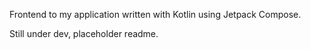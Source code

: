 Frontend to my application written with Kotlin using Jetpack Compose.

Still under dev, placeholder readme.
